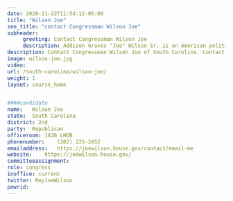 ```yaml
---
date: 2020-11-22T11:54:12-05:00
title: "Wilson Joe"
seo_title: "contact Congressman Wilson Joe"
subheader:
     greeting: Contact Congressman Wilson Joe 
     description: Addison Graves "Joe" Wilson Sr. is an American politician and attorney serving as the U.S. Representative for South Carolina's 2nd congressional district, serving since 2001. The district stretches from the state capital, Columbia, to the Georgia–South Carolina border.
description: Contact Congressman Wilson Joe of South Carolina. Contact information for Wilson Joe includes email address, phone number, and mailing address.
image: wilson-joe.jpg
video: 
url: /south-carolina/wilson-joe/
weight: 1
layout: course_home


####candidate
name:	Wilson Joe
state:	South Carolina
district: 2nd
party:	Republican
officeroom:	1436 LHOB
phonenumber:	(202) 225-2452
emailaddress:	https://joewilson.house.gov/contact/email-me
website:	https://joewilson.house.gov/
committeeassignment: 
role: congress
inoffice: current
twitter: RepJoeWilson
powrid: 
---
```


